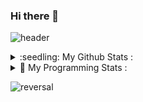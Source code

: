 ### Hi there 👋

<!--
**mikyungmon/mikyungmon** is a ✨ _special_ ✨ repository because its `README.md` (this file) appears on your GitHub profile.

Here are some ideas to get you started:

- 🔭 I’m currently working on ...
- 🌱 I’m currently learning ...
- 👯 I’m looking to collaborate on ...
- 🤔 I’m looking for help with ...
- 💬 Ask me about ...
- 📫 How to reach me: ...
- 😄 Pronouns: ...
- ⚡ Fun fact: ...
-->

![header](https://capsule-render.vercel.app/api?type=wave&color=auto&height=300&section=header&text=🎨mikyung's%20github🎨&fontSize=50&animation=twinkling)

<details>
<summary> :seedling: My Github Stats : </summary>
<div markdown="1">

![Anurag's GitHub stats](https://github-readme-stats.vercel.app/api?username=mikyungmon&show_icons=true&theme=merko)

</div>
</details>

<details>
<summary> 🌻 My Programming Stats : </summary
<div markdown="1">
  
![top langs](https://github-readme-stats.vercel.app/api/top-langs/?username=mikyungmon&layout=default&theme=merko)

</div>
</details>

![reversal](https://capsule-render.vercel.app/api?type=wave&reversal=true&color=gradient&section=footer)

